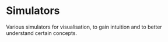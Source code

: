 # Simulators
Various simulators for visualisation, to gain intuition and to better understand certain concepts.

